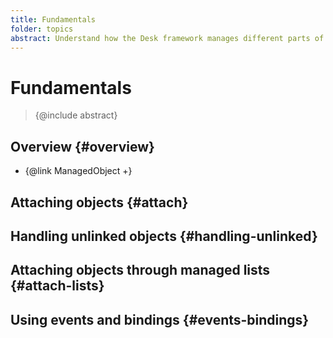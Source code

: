 ```yaml
---
title: Fundamentals
folder: topics
abstract: Understand how the Desk framework manages different parts of your app using a common foundation provided by the {@link ManagedObject} class.
---
```


# Fundamentals

> {@include abstract}

## Overview {#overview}

- {@link ManagedObject +}

## Attaching objects {#attach}

## Handling unlinked objects {#handling-unlinked}

## Attaching objects through managed lists {#attach-lists}

## Using events and bindings {#events-bindings}
